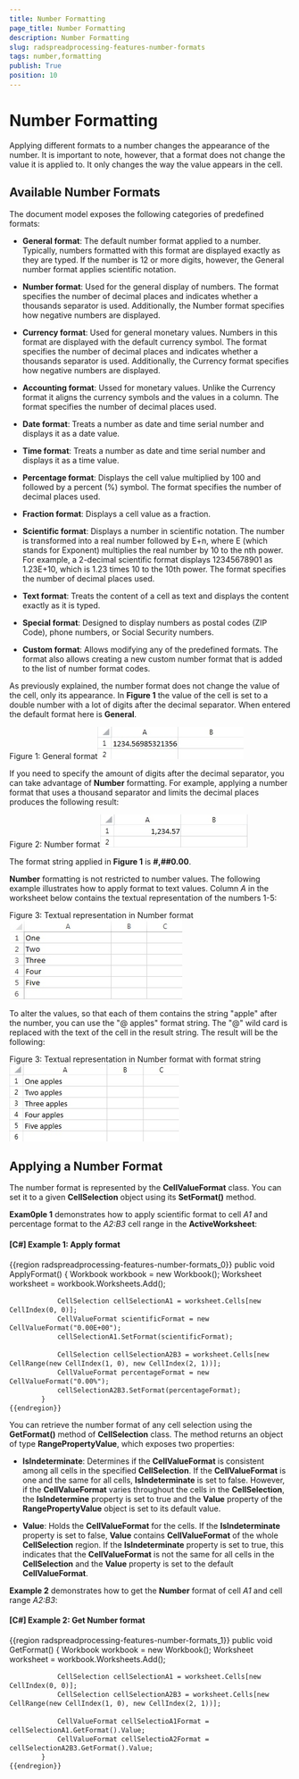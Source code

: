 ```yaml
---
title: Number Formatting
page_title: Number Formatting
description: Number Formatting
slug: radspreadprocessing-features-number-formats
tags: number,formatting
publish: True
position: 10
---
```


# Number Formatting



Applying different formats to a number changes the appearance of the number. It is important to note, however, that a format does not change the value it is applied to. It only changes the way the value appears in the cell.
      

## Available Number Formats

The document model exposes the following categories of predefined formats:

* __General format__: The default number format applied to a number. Typically, numbers formatted with this format are displayed exactly as they are typed. If the number is 12 or more digits, however, the General number format applies scientific notation.
            

* __Number format__: Used for the general display of numbers. The format specifies the number of decimal places and indicates whether a thousands separator is used. Additionally, the Number format specifies how negative numbers are displayed.
            

* __Currency format__: Used for general monetary values. Numbers in this format are displayed with the default currency symbol. The format specifies the number of decimal places and indicates whether a thousands separator is used. Additionally, the Currency format specifies how negative numbers are displayed.
            

* __Accounting format__: Ussed for monetary values. Unlike the Currency format it aligns the currency symbols and the values in a column. The format specifies the number of decimal places used.
            

* __Date format__: Treats a number as date and time serial number and displays it as a date value.
            

* __Time format__: Treats a number as date and time serial number and displays it as a time value.
            

* __Percentage format__: Displays the cell value multiplied by 100 and followed by a percent (%) symbol. The format specifies the number of decimal places used.
            

* __Fraction format__: Displays a cell value as a fraction.
            

* __Scientific format__: Displays a number in scientific notation. The number is transformed into a real number followed by E+n, where E (which stands for Exponent) multiplies the real number by 10 to the nth power. For example, a 2-decimal scientific format displays 12345678901 as 1.23E+10, which is 1.23 times 10 to the 10th power. The format specifies the number of decimal places used.
            

* __Text format__: Treats the content of a cell as text and displays the content exactly as it is typed.
            

* __Special format__: Designed to display numbers as postal codes (ZIP Code), phone numbers, or Social Security numbers.
            

* __Custom format__: Allows modifying any of the predefined formats. The format also allows creating a new custom number format that is added to the list of number format codes.
            

As previously explained, the number format does not change the value of the cell, only its appearance. In __Figure 1__ the value of the cell is set to a double number with a lot of digits after the decimal separator. When entered the default format here is __General__.
        

Figure 1: General format![Rad Spread Processing Features Number Formatting 01](images/RadSpreadProcessing_Features_Number_Formatting_01.png)

If you need to specify the amount of digits after the decimal separator, you can take advantage of __Number__ formatting. For example, applying a number format that uses a thousand separator and limits the decimal places produces the following result:
        

Figure 2: Number format![Rad Spread Processing Features Number Formatting 02](images/RadSpreadProcessing_Features_Number_Formatting_02.png)

The format string applied in __Figure 1__ is __#,##0.00__.
        

__Number__ formatting is not restricted to number values. The following example illustrates how to apply format to text values. Column *A* in the worksheet below contains the textual representation of the numbers 1-5:
        

Figure 3: Textual representation in Number format![Rad Spread Processing Features Number Formatting 03](images/RadSpreadProcessing_Features_Number_Formatting_03.png)

To alter the values, so that each of them contains the string "apple" after the number, you can use the "@ apples" format string.
          The "@" wild card is replaced with the text of the cell in the result string. The result will be the following:
        

Figure 3: Textual representation in Number format with format string![Rad Spread Processing Features Number Formatting 04](images/RadSpreadProcessing_Features_Number_Formatting_04.png)

## Applying a Number Format

The number format is represented by the __CellValueFormat__ class. You can set it to a given __CellSelection__ object using its __SetFormat()__ method.
        

__Exam0ple 1__ demonstrates how to apply scientific format to cell *A1* and percentage format to the *A2:B3* cell range in the __ActiveWorksheet__:
        

#### __[C#] Example 1: Apply format__

{{region radspreadprocessing-features-number-formats_0}}
	        public void ApplyFormat()
	        {
	            Workbook workbook = new Workbook();
	            Worksheet worksheet = workbook.Worksheets.Add();
	
	            CellSelection cellSelectionA1 = worksheet.Cells[new CellIndex(0, 0)];
	            CellValueFormat scientificFormat = new CellValueFormat("0.00E+00");
	            cellSelectionA1.SetFormat(scientificFormat);
	
	            CellSelection cellSelectionA2B3 = worksheet.Cells[new CellRange(new CellIndex(1, 0), new CellIndex(2, 1))];
	            CellValueFormat percentageFormat = new CellValueFormat("0.00%");
	            cellSelectionA2B3.SetFormat(percentageFormat);
	        }
	{{endregion}}



You can retrieve the number format of any cell selection using the __GetFormat()__ method of __CellSelection__ class. The method returns an object of type __RangePropertyValue<CellValueFormat>__, which exposes two properties:
        

* __IsIndeterminate__: Determines if the __CellValueFormat__ is consistent among all cells in the specified __CellSelection__. If the __CellValueFormat__ is one and the same for all cells, __IsIndeterminate__ is set to false. However, if the __CellValueFormat__ varies throughout the cells in the __CellSelection__, the __IsIndetermine__ property is set to true and the __Value__ property of the __RangePropertyValue<T>__ object is set to its default value.
            

* __Value__: Holds the __CellValueFormat__ for the cells. If the __IsIndeterminate__ property is set to false, __Value__ contains __CellValueFormat__ of the whole __CellSelection__ region. If the __IsIndeterminate__ property is set to true, this indicates that the __CellValueFormat__ is not the same for all cells in the __CellSelection__ and the __Value__ property is set to the default __CellValueFormat__.
            

__Example 2__ demonstrates how to get the __Number__ format of cell *A1* and cell range
          *A2:B3*:
        

#### __[C#] Example 2: Get Number format__

{{region radspreadprocessing-features-number-formats_1}}
	        public void GetFormat()
	        {
	            Workbook workbook = new Workbook();
	            Worksheet worksheet = workbook.Worksheets.Add();
	
	            CellSelection cellSelectionA1 = worksheet.Cells[new CellIndex(0, 0)];
	            CellSelection cellSelectionA2B3 = worksheet.Cells[new CellRange(new CellIndex(1, 0), new CellIndex(2, 1))];
	
	            CellValueFormat cellSelectioA1Format = cellSelectionA1.GetFormat().Value;
	            CellValueFormat cellSelectioA2Format = cellSelectionA2B3.GetFormat().Value;
	        }
	{{endregion}}


